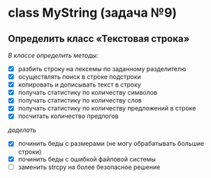 # class MyString (задача №9) 

## Определить класс «Текстовая строка»

*В классе определить методы:*

- [x] разбить строку на лексемы по заданному разделителю
- [x] осуществлять поиск в строке подстроки 
- [x] копировать и дописывать текст в строку  
- [x] получать статистику по количеству символов
- [x] получать статистику по количеству слов
- [x] получать статистику по количеству предложений в строке
- [x] посчитать количество предлогов

*доделать*

- [x] починить беды с размерами (не могу обрабатывать большие строки)
- [x] починить беды с ошибкой файловой системы 
- [ ] заменить strcpy на более безопасное решение 
